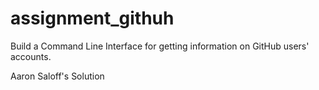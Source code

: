 # assignment_githuh
Build a Command Line Interface for getting information on GitHub users' accounts.

Aaron Saloff's Solution
